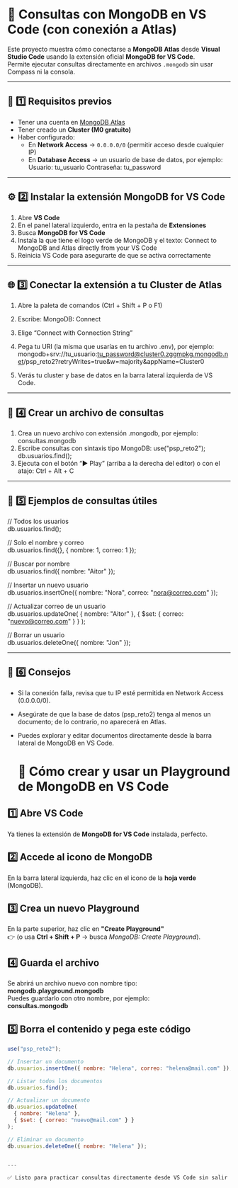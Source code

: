 # 🧩 Consultas con MongoDB en VS Code (con conexión a Atlas)

Este proyecto muestra cómo conectarse a **MongoDB Atlas** desde **Visual Studio Code** usando la extensión oficial **MongoDB for VS Code**.  
Permite ejecutar consultas directamente en archivos `.mongodb` sin usar Compass ni la consola.

---

## 🚀 1️⃣ Requisitos previos

- Tener una cuenta en [MongoDB Atlas](https://cloud.mongodb.com)
- Tener creado un **Cluster (M0 gratuito)**
- Haber configurado:
  - En **Network Access** → `0.0.0.0/0` (permitir acceso desde cualquier IP)
  - En **Database Access** → un usuario de base de datos, por ejemplo:
    Usuario: tu_usuario
    Contraseña: tu_password

---

## ⚙️ 2️⃣ Instalar la extensión MongoDB for VS Code

1. Abre **VS Code**
2. En el panel lateral izquierdo, entra en la pestaña de **Extensiones**
3. Busca **MongoDB for VS Code**
4. Instala la que tiene el logo verde de MongoDB y el texto:
   Connect to MongoDB and Atlas directly from your VS Code
5. Reinicia VS Code para asegurarte de que se activa correctamente

---

## 🌐 3️⃣ Conectar la extensión a tu Cluster de Atlas

1. Abre la paleta de comandos (Ctrl + Shift + P o F1)
2. Escribe:
   MongoDB: Connect
3. Elige “Connect with Connection String”
4. Pega tu URI (la misma que usarías en tu archivo .env), por ejemplo:
   mongodb+srv://tu_usuario:tu_password@cluster0.zggmpkg.mongodb.net/psp_reto2?retryWrites=true&w=majority&appName=Cluster0

6. Verás tu cluster y base de datos en la barra lateral izquierda de VS Code.

---

## 📄 4️⃣ Crear un archivo de consultas

1. Crea un nuevo archivo con extensión .mongodb, por ejemplo:
   consultas.mongodb
2. Escribe consultas con sintaxis tipo MongoDB:
   use("psp_reto2");
   db.usuarios.find();
3. Ejecuta con el botón “▶️ Play” (arriba a la derecha del editor) o con el atajo:
   Ctrl + Alt + C

---

## 🧩 5️⃣ Ejemplos de consultas útiles

// Todos los usuarios  
db.usuarios.find();


// Solo el nombre y correo  
db.usuarios.find({}, { nombre: 1, correo: 1 });


// Buscar por nombre  
db.usuarios.find({ nombre: "Aitor" });


// Insertar un nuevo usuario  
db.usuarios.insertOne({ nombre: "Nora", correo: "nora@correo.com" });


// Actualizar correo de un usuario  
db.usuarios.updateOne(
  { nombre: "Aitor" },
  { $set: { correo: "nuevo@correo.com" } }
);


// Borrar un usuario  
db.usuarios.deleteOne({ nombre: "Jon" });

---

## 🧠 6️⃣ Consejos

- Si la conexión falla, revisa que tu IP esté permitida en Network Access (0.0.0.0/0).  
- Asegúrate de que la base de datos (psp_reto2) tenga al menos un documento; de lo contrario, no aparecerá en Atlas.  
- Puedes explorar y editar documentos directamente desde la barra lateral de MongoDB en VS Code.

  # 🧩 Cómo crear y usar un Playground de MongoDB en VS Code

## 1️⃣ Abre VS Code  
Ya tienes la extensión de **MongoDB for VS Code** instalada, perfecto.  

## 2️⃣ Accede al icono de MongoDB  
En la barra lateral izquierda, haz clic en el icono de la **hoja verde** (MongoDB).

## 3️⃣ Crea un nuevo Playground  
En la parte superior, haz clic en **"Create Playground"**  
👉 (o usa **Ctrl + Shift + P** → busca *MongoDB: Create Playground*).

## 4️⃣ Guarda el archivo  
Se abrirá un archivo nuevo con nombre tipo:  
**mongodb.playground.mongodb**  
Puedes guardarlo con otro nombre, por ejemplo:  
**consultas.mongodb**

## 5️⃣ Borra el contenido y pega este código
```javascript
use("psp_reto2");

// Insertar un documento
db.usuarios.insertOne({ nombre: "Helena", correo: "helena@mail.com" });

// Listar todos los documentos
db.usuarios.find();

// Actualizar un documento
db.usuarios.updateOne(
  { nombre: "Helena" },
  { $set: { correo: "nuevo@mail.com" } }
);

// Eliminar un documento
db.usuarios.deleteOne({ nombre: "Helena" });


---

✅ Listo para practicar consultas directamente desde VS Code sin salir del entorno de desarrollo.

